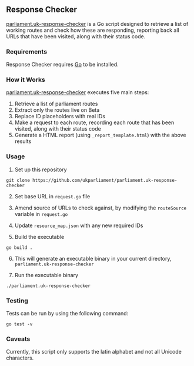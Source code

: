 ## Response Checker
[parliament.uk-response-checker](https://github.com/ukparliament/parliament.uk-response-checker) is a Go script designed to retrieve a list of working routes and check how these are responding, reporting back all URLs that have been visited, along with their status code.

### Requirements
Response Checker requires [Go](https://golang.org/doc/install) to be installed.

### How it Works
[parliament.uk-response-checker](https://github.com/ukparliament/parliament.uk-response-checker) executes five main steps:
1. Retrieve a list of parliament routes
2. Extract only the routes live on Beta
3. Replace ID placeholders with real IDs
4. Make a request to each route, recording each route that has been visited, along with their status code
5. Generate a HTML report (using `_report_template.html`) with the above results

### Usage
1. Set up this repository
```kernal
git clone https://github.com/ukparliament/parliament.uk-response-checker
```

2. Set base URL in `request.go` file

3. Amend source of URLs to check against, by modifying the `routeSource` variable in `request.go`

4. Update `resource_map.json` with any new required IDs

5. Build the executable
```kernal
go build .
```

6. This will generate an executable binary in your current directory, `parliament.uk-response-checker`

7. Run the executable binary
```kernal
./parliament.uk-response-checker
```

### Testing
Tests can be run by using the following command:
```kernal
go test -v
```

### Caveats
Currently, this script only supports the latin alphabet and not all Unicode characters.
